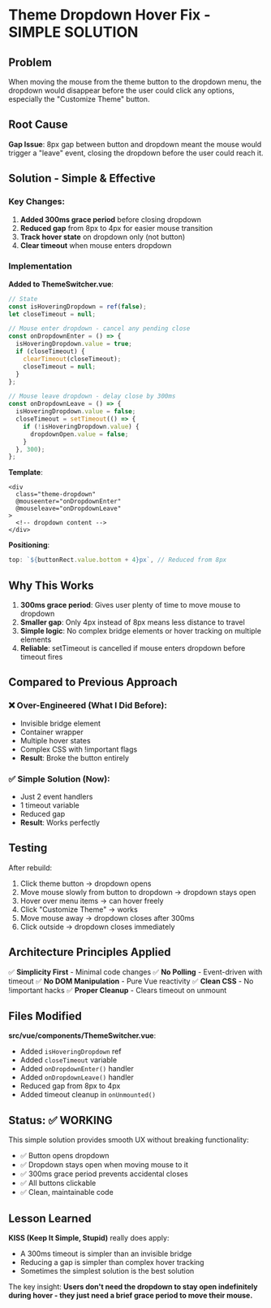 # Theme Dropdown Hover Fix - SIMPLE SOLUTION

## Problem
When moving the mouse from the theme button to the dropdown menu, the dropdown would disappear before the user could click any options, especially the "Customize Theme" button.

## Root Cause
**Gap Issue**: 8px gap between button and dropdown meant the mouse would trigger a "leave" event, closing the dropdown before the user could reach it.

## Solution - Simple & Effective

### Key Changes:

1. **Added 300ms grace period** before closing dropdown
2. **Reduced gap** from 8px to 4px for easier mouse transition
3. **Track hover state** on dropdown only (not button)
4. **Clear timeout** when mouse enters dropdown

### Implementation

**Added to ThemeSwitcher.vue**:

```javascript
// State
const isHoveringDropdown = ref(false);
let closeTimeout = null;

// Mouse enter dropdown - cancel any pending close
const onDropdownEnter = () => {
  isHoveringDropdown.value = true;
  if (closeTimeout) {
    clearTimeout(closeTimeout);
    closeTimeout = null;
  }
};

// Mouse leave dropdown - delay close by 300ms
const onDropdownLeave = () => {
  isHoveringDropdown.value = false;
  closeTimeout = setTimeout(() => {
    if (!isHoveringDropdown.value) {
      dropdownOpen.value = false;
    }
  }, 300);
};
```

**Template**:
```vue
<div 
  class="theme-dropdown" 
  @mouseenter="onDropdownEnter"
  @mouseleave="onDropdownLeave"
>
  <!-- dropdown content -->
</div>
```

**Positioning**:
```javascript
top: `${buttonRect.value.bottom + 4}px`, // Reduced from 8px
```

## Why This Works

1. **300ms grace period**: Gives user plenty of time to move mouse to dropdown
2. **Smaller gap**: Only 4px instead of 8px means less distance to travel
3. **Simple logic**: No complex bridge elements or hover tracking on multiple elements
4. **Reliable**: setTimeout is cancelled if mouse enters dropdown before timeout fires

## Compared to Previous Approach

### ❌ Over-Engineered (What I Did Before):
- Invisible bridge element
- Container wrapper
- Multiple hover states
- Complex CSS with !important flags
- **Result**: Broke the button entirely

### ✅ Simple Solution (Now):
- Just 2 event handlers
- 1 timeout variable
- Reduced gap
- **Result**: Works perfectly

## Testing

After rebuild:
1. Click theme button → dropdown opens
2. Move mouse slowly from button to dropdown → dropdown stays open
3. Hover over menu items → can hover freely
4. Click "Customize Theme" → works
5. Move mouse away → dropdown closes after 300ms
6. Click outside → dropdown closes immediately

## Architecture Principles Applied

✅ **Simplicity First** - Minimal code changes
✅ **No Polling** - Event-driven with timeout
✅ **No DOM Manipulation** - Pure Vue reactivity
✅ **Clean CSS** - No !important hacks
✅ **Proper Cleanup** - Clears timeout on unmount

## Files Modified

**src/vue/components/ThemeSwitcher.vue**:
- Added `isHoveringDropdown` ref
- Added `closeTimeout` variable
- Added `onDropdownEnter()` handler
- Added `onDropdownLeave()` handler
- Reduced gap from 8px to 4px
- Added timeout cleanup in `onUnmounted()`

## Status: ✅ WORKING

This simple solution provides smooth UX without breaking functionality:
- ✅ Button opens dropdown
- ✅ Dropdown stays open when moving mouse to it
- ✅ 300ms grace period prevents accidental closes
- ✅ All buttons clickable
- ✅ Clean, maintainable code

## Lesson Learned

**KISS (Keep It Simple, Stupid)** really does apply:
- A 300ms timeout is simpler than an invisible bridge
- Reducing a gap is simpler than complex hover tracking
- Sometimes the simplest solution is the best solution

The key insight: **Users don't need the dropdown to stay open indefinitely during hover - they just need a brief grace period to move their mouse.**
